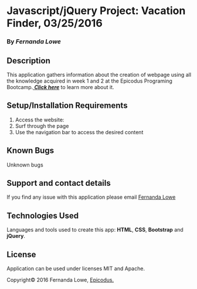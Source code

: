 <h1>Javascript/jQuery Project: Vacation Finder, 03/25/2016</h1>

<h3>By <strong><i>Fernanda Lowe</i></strong></h3>

<h2>Description</h2>

<p>This application gathers information about the creation of webpage using all the knowledge acquired in week 1 and 2 at the Epicodus Programing Bootcamp.<a href="https://www.learnhowtoprogram.com/intro-to-programming"> <strong><i>Click here</i></strong></a> to learn more about it.</p>

<h2>Setup/Installation Requirements</h2>
<ol>
  <li>Access the website:</li>
  <li>Surf through the page</li>
  <li>Use the navigation bar to access the desired content</li>
</ol>

<h2>Known Bugs</h2>

<p>Unknown bugs</p>

<h2>Support and contact details</h2>

  <p>If you find any issue with this application please email <a href="mailto:felowe@felowe.com">Fernanda Lowe</a></p>

<h2>Technologies Used</h2>

  <p>Languages and tools used to create this app: <b>HTML</b>, <b>CSS</b>, <b>Bootstrap</b> and <b>jQuery</b>.</p>

<h2>License</h2>

  <p>Application can be used under licenses MIT and Apache.</p>

<p>Copyright&copy 2016 Fernanda Lowe, <a href="http://www.epicodus.com">Epicodus.</a></p>
